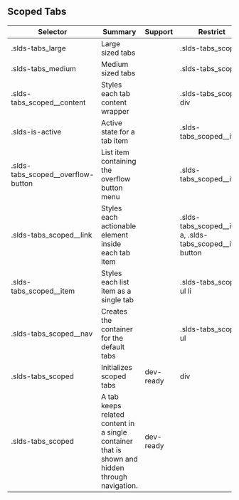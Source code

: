 

## Scoped Tabs

| Selector | Summary | Support | Restrict | Variant | Modifier |
|-------|-------|-------|-------|-------|-------|
| .slds-tabs_large | Large sized tabs |   | .slds-tabs_scoped |   | true |
| .slds-tabs_medium | Medium sized tabs |   | .slds-tabs_scoped |   | true |
| .slds-tabs_scoped__content | Styles each tab content wrapper |   | .slds-tabs_scoped div |   |   |
| .slds-is-active | Active state for a tab item |   | .slds-tabs_scoped__item |   | true |
| .slds-tabs_scoped__overflow-button | List item containing the overflow button menu |   | .slds-tabs_scoped__item |   |   |
| .slds-tabs_scoped__link | Styles each actionable element inside each tab item |   | .slds-tabs_scoped__item a, .slds-tabs_scoped__item button |   |   |
| .slds-tabs_scoped__item | Styles each list item as a single tab |   | .slds-tabs_scoped ul li |   |   |
| .slds-tabs_scoped__nav | Creates the container for the default tabs |   | .slds-tabs_scoped ul |   |   |
| .slds-tabs_scoped | Initializes scoped tabs | dev-ready | div | true |   |
| .slds-tabs_scoped | A tab keeps related content in a single container that is shown and hidden through navigation. | dev-ready |   |   |   |